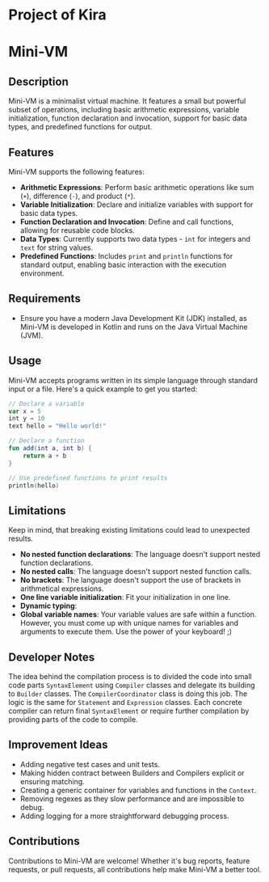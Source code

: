 # Project of Kira
# Mini-VM

## Description

Mini-VM is a minimalist virtual machine. It features a small but powerful subset of operations, including basic arithmetic expressions, variable initialization, function declaration and invocation, support for basic data types, and predefined functions for output.

## Features

Mini-VM supports the following features:

- **Arithmetic Expressions**: Perform basic arithmetic operations like sum (`+`), difference (`-`), and product (`*`).
- **Variable Initialization**: Declare and initialize variables with support for basic data types.
- **Function Declaration and Invocation**: Define and call functions, allowing for reusable code blocks.
- **Data Types**: Currently supports two data types - `int` for integers and `text` for string values.
- **Predefined Functions**: Includes `print` and `println` functions for standard output, enabling basic interaction with the execution environment.

## Requirements

- Ensure you have a modern Java Development Kit (JDK) installed, as Mini-VM is developed in Kotlin and runs on the Java Virtual Machine (JVM).

## Usage

Mini-VM accepts programs written in its simple language through standard input or a file. Here's a quick example to get you started:

```kotlin
// Declare a variable
var x = 5
int y = 10
text hello = "Hello world!"

// Declare a function
fun add(int a, int b) {
    return a + b
}

// Use predefined functions to print results
println(hello)
```

## Limitations
Keep in mind, that breaking existing limitations could lead to unexpected results. 
- **No nested function declarations**: The language doesn't support nested function declarations.
- **No nested calls**: The language doesn't support nested function calls.
- **No brackets**: The language doesn't support the use of brackets in arithmetical expressions.
- **One line variable initialization**: Fit your initialization in one line. 
- **Dynamic typing**:  
- **Global variable names**: Your variable values are safe within a function. However, you must come up with unique names for variables and arguments to execute them. Use the power of your keyboard! ;)


## Developer Notes

The idea behind the compilation process is to divided the code into small code parts `SyntaxElement` using `Compiler` classes and delegate its building to `Builder` classes. The `CompilerCoordinator` class is doing this job. The logic is the same for `Statement` and `Expression` classes. Each concrete compiler can return final `SyntaxElement` or require further compilation by providing parts of the code to compile. 

## Improvement Ideas

- Adding negative test cases and unit tests.
- Making hidden contract between Builders and Compilers explicit or ensuring matching.
- Creating a generic container for variables and functions in the `Context`.
- Removing regexes as they slow performance and are impossible to debug.
- Adding logging for a more straightforward debugging process.

## Contributions
Contributions to Mini-VM are welcome! Whether it's bug reports, feature requests, or pull requests, all contributions help make Mini-VM a better tool.
